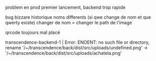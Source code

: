 problem en prod premier lancement, backend trop rapide

bug bizzare historique noms differents
(si qwe change de nom et que qwerty existe)
changer de nom = changer le path de l'image

qrcode toujours mal placé

transcendence-backend-1 | Error: ENOENT: no such file or directory, rename '/~/transcendence/back/dist/src/uploads/undefined.png' -> '/~/transcendence/back/dist/src/uploads/achatela.png'

